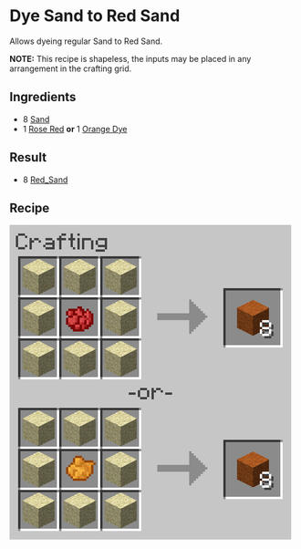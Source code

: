 # Dye Sand to Red Sand
Allows dyeing regular Sand to Red Sand.

**NOTE:** This recipe is shapeless, the inputs may be placed in any arrangement in the crafting grid.

## Ingredients
* 8 [Sand](https://minecraft.gamepedia.com/Sand)
* 1 [Rose Red](https://minecraft.gamepedia.com/Rose_Red) **or** 1 [Orange Dye](https://minecraft.gamepedia.com/Orange_Dye)

## Result
* 8 [Red_Sand](https://minecraft.gamepedia.com/Red_Sand)

## Recipe
![Crafting Recipe](./dye_sand_to_red_sand.png)